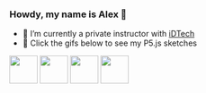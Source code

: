 ### Howdy, my name is Alex 👋
- 🔭  I’m currently a private instructor with [iDTech](https://www.linkedin.com/company/id-tech-camps/)
- 🎨  Click the gifs below to see my P5.js sketches 

[<img width="50" src="https://github.com/alexthescott/p5.js-sketches/blob/main/pond_water/gifs/pw_gif_thumb.gif">](https://github.com/alexthescott/p5.js-sketches/tree/main/pond_water)
[<img width="50" src="https://github.com/alexthescott/p5.js-sketches/blob/main/fishes/gifs/fishes_gif_thumb.gif">](https://github.com/alexthescott/p5.js-sketches/tree/main/fishes)
[<img width="50" src="https://github.com/alexthescott/p5.js-sketches/blob/main/everything_becomes_nothing/gifs/ebn_gif_thumb.gif">](https://github.com/alexthescott/p5.js-sketches/tree/main/everything_becomes_nothing)
[<img width="50" src="https://github.com/alexthescott/p5.js-sketches/blob/main/bounce_path/gifs/bg_gif_thumb.gif">](https://github.com/alexthescott/p5.js-sketches/tree/main/bounce_path)

<!--
**alexthescott/alexthescott** is a ✨ _special_ ✨ repository because its `README.md` (this file) appears on your GitHub profile.

Here are some ideas to get you started:

- 🔭 I’m currently working on ...
- 🌱 I’m currently learning C++ and Kotlin ..
- 👯 I’m looking to collaborate on ...
- 🤔 I’m looking for help with ...
- 💬 Ask me about ...
- 📫 How to reach me: ...
- 😄 Pronouns: ...
- ⚡ Fun fact: ...
-->
